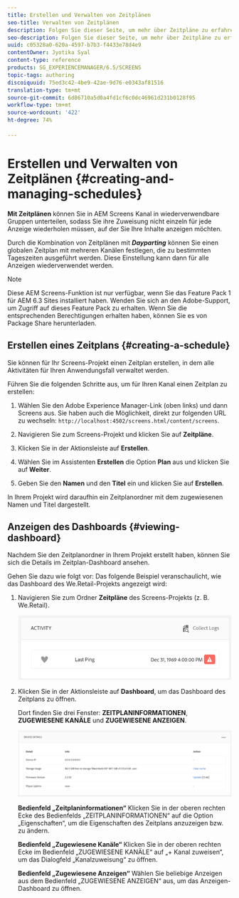 ```yaml
---
title: Erstellen und Verwalten von Zeitplänen
seo-title: Verwalten von Zeitplänen
description: Folgen Sie dieser Seite, um mehr über Zeitpläne zu erfahren. So können Sie Kanal in wiederverwendbare Gruppen unterteilen, sodass Sie ihre Zuweisung nicht einzeln für jede Anzeige wiederholen müssen, auf der Sie Ihre Inhalte anzeigen möchten.
seo-description: Folgen Sie dieser Seite, um mehr über Zeitpläne zu erfahren. So können Sie Kanal in wiederverwendbare Gruppen unterteilen, sodass Sie ihre Zuweisung nicht einzeln für jede Anzeige wiederholen müssen, auf der Sie Ihre Inhalte anzeigen möchten.
uuid: c05328a0-620a-4597-b7b3-f4433e78d4e9
contentOwner: Jyotika Syal
content-type: reference
products: SG_EXPERIENCEMANAGER/6.5/SCREENS
topic-tags: authoring
discoiquuid: 75ed3c42-4be9-42ae-9d76-e0343af81516
translation-type: tm+mt
source-git-commit: 6d86710a5d0a4fd1cf6c0dc46961d231b0128f95
workflow-type: tm+mt
source-wordcount: '422'
ht-degree: 74%

---
```



# Erstellen und Verwalten von Zeitplänen {#creating-and-managing-schedules}

**Mit Zeitplänen** können Sie in AEM Screens Kanal in wiederverwendbare Gruppen unterteilen, sodass Sie ihre Zuweisung nicht einzeln für jede Anzeige wiederholen müssen, auf der Sie Ihre Inhalte anzeigen möchten.

Durch die Kombination von Zeitplänen mit ***Dayparting*** können Sie einen globalen Zeitplan mit mehreren Kanälen festlegen, die zu bestimmten Tageszeiten ausgeführt werden. Diese Einstellung kann dann für alle Anzeigen wiederverwendet werden.

>[!NOTE]
>
>Diese AEM Screens-Funktion ist nur verfügbar, wenn Sie das Feature Pack 1 für AEM 6.3 Sites installiert haben. Wenden Sie sich an den Adobe-Support, um Zugriff auf dieses Feature Pack zu erhalten. Wenn Sie die entsprechenden Berechtigungen erhalten haben, können Sie es von Package Share herunterladen.

## Erstellen eines Zeitplans {#creating-a-schedule}

Sie können für Ihr Screens-Projekt einen Zeitplan erstellen, in dem alle Aktivitäten für Ihren Anwendungsfall verwaltet werden.

Führen Sie die folgenden Schritte aus, um für Ihren Kanal einen Zeitplan zu erstellen:

1. Wählen Sie den Adobe Experience Manager-Link (oben links) und dann Screens aus. Sie haben auch die Möglichkeit, direkt zur folgenden URL zu wechseln: `http://localhost:4502/screens.html/content/screens`.
1. Navigieren Sie zum Screens-Projekt und klicken Sie auf **Zeitpläne**.
1. Klicken Sie in der Aktionsleiste auf **Erstellen**.
1. Wählen Sie im Assistenten **Erstellen** die Option **Plan** aus und klicken Sie auf **Weiter**.

1. Geben Sie den **Namen** und den **Titel** ein und klicken Sie auf **Erstellen**.

In Ihrem Projekt wird daraufhin ein Zeitplanordner mit dem zugewiesenen Namen und Titel dargestellt.


## Anzeigen des Dashboards {#viewing-dashboard}

Nachdem Sie den Zeitplanordner in Ihrem Projekt erstellt haben, können Sie sich die Details im Zeitplan-Dashboard ansehen.

Gehen Sie dazu wie folgt vor: Das folgende Beispiel veranschaulicht, wie das Dashboard des We.Retail-Projekts angezeigt wird:

1. Navigieren Sie zum Ordner **Zeitpläne** des Screens-Projekts (z. B. We.Retail).

   ![chlimage_1](assets/chlimage_1.png)

1. Klicken Sie in der Aktionsleiste auf **Dashboard**, um das Dashboard des Zeitplans zu öffnen.

   Dort finden Sie drei Fenster: **ZEITPLANINFORMATIONEN**, **ZUGEWIESENE KANÄLE** und **ZUGEWIESENE ANZEIGEN**.

   ![chlimage_1-1](assets/chlimage_1-1.png)

   **Bedienfeld „Zeitplaninformationen“** Klicken Sie in der oberen rechten Ecke des Bedienfelds „ZEITPLANINFORMATIONEN“ auf die Option „Eigenschaften“, um die Eigenschaften des Zeitplans anzuzeigen bzw. zu ändern.

   **Bedienfeld „Zugewiesene Kanäle“** Klicken Sie in der oberen rechten Ecke im Bedienfeld „ZUGEWIESENE KANÄLE“ auf „+ Kanal zuweisen“, um das Dialogfeld „Kanalzuweisung“ zu öffnen.

   **Bedienfeld „Zugewiesene Anzeigen“** Wählen Sie beliebige Anzeigen aus dem Bedienfeld „ZUGEWIESENE ANZEIGEN“ aus, um das Anzeigen-Dashboard zu öffnen.

